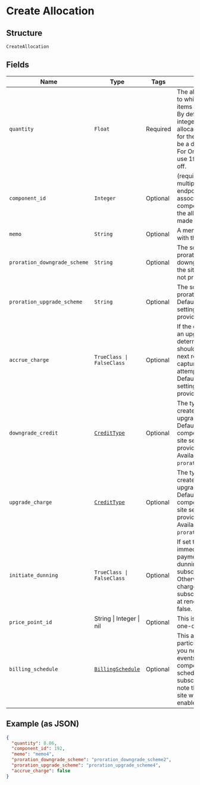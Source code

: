 
# Create Allocation

## Structure

`CreateAllocation`

## Fields

| Name | Type | Tags | Description |
|  --- | --- | --- | --- |
| `quantity` | `Float` | Required | The allocated quantity to which to set the line-items allocated quantity. By default, this is an integer. If decimal allocations are enabled for the component, it will be a decimal number. For On/Off components, use 1for on and 0 for off. |
| `component_id` | `Integer` | Optional | (required for the multiple allocations endpoint) The id associated with the component for which the allocation is being made |
| `memo` | `String` | Optional | A memo to record along with the allocation |
| `proration_downgrade_scheme` | `String` | Optional | The scheme used if the proration is a downgrade. Defaults to the site setting if one is not provided. |
| `proration_upgrade_scheme` | `String` | Optional | The scheme used if the proration is an upgrade. Defaults to the site setting if one is not provided. |
| `accrue_charge` | `TrueClass \| FalseClass` | Optional | If the change in cost is an upgrade, this determines if the charge should accrue to the next renewal or if capture should be attempted immediately. Defaults to the site setting if one is not provided. |
| `downgrade_credit` | [`CreditType`](../../doc/models/credit-type.md) | Optional | The type of credit to be created when upgrading/downgrading. Defaults to the component and then site setting if one is not provided.<br>Available values: `full`, `prorated`, `none`. |
| `upgrade_charge` | [`CreditType`](../../doc/models/credit-type.md) | Optional | The type of credit to be created when upgrading/downgrading. Defaults to the component and then site setting if one is not provided.<br>Available values: `full`, `prorated`, `none`. |
| `initiate_dunning` | `TrueClass \| FalseClass` | Optional | If set to true, if the immediate component payment fails, initiate dunning for the subscription.<br>Otherwise, leave the charges on the subscription to pay for at renewal. Defaults to false. |
| `price_point_id` | String \| Integer \| nil | Optional | This is a container for one-of cases. |
| `billing_schedule` | [`BillingSchedule`](../../doc/models/billing-schedule.md) | Optional | This attribute is particularly useful when you need to align billing events for different components on distinct schedules within a subscription. Please note this only works for site with Multifrequency enabled |

## Example (as JSON)

```json
{
  "quantity": 8.06,
  "component_id": 192,
  "memo": "memo4",
  "proration_downgrade_scheme": "proration_downgrade_scheme2",
  "proration_upgrade_scheme": "proration_upgrade_scheme4",
  "accrue_charge": false
}
```


